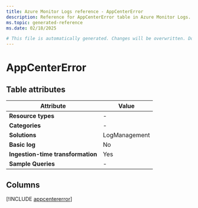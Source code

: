 ```yaml
---
title: Azure Monitor Logs reference - AppCenterError
description: Reference for AppCenterError table in Azure Monitor Logs.
ms.topic: generated-reference
ms.date: 02/18/2025

# This file is automatically generated. Changes will be overwritten. Do not change this file directly.
---
```


# AppCenterError




## Table attributes

|Attribute|Value|
|---|---|
|**Resource types**|-|
|**Categories**|-|
|**Solutions**| LogManagement|
|**Basic log**|No|
|**Ingestion-time transformation**|Yes|
|**Sample Queries**|-|



## Columns
  
[!INCLUDE [appcentererror](~/reusable-content/ce-skilling/azure/includes/azure-monitor/reference/tables/appcentererror-include.md)]
